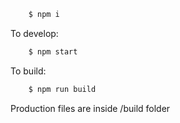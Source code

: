 
```bash
    $ npm i
```

To develop:

```bash
    $ npm start
```

To build:

```bash
    $ npm run build
```

Production files are inside /build folder

